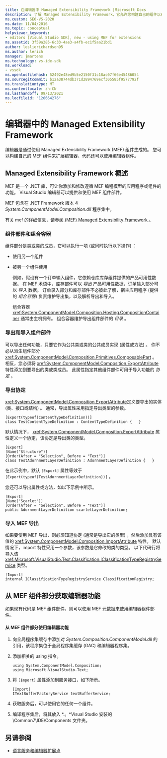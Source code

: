 ```yaml
---
title: 在编辑器中 Managed Extensibility Framework |Microsoft Docs
description: 了解 Managed Extensibility Framework，它允许您构建自己的组件以在 Visual Studio SDK 中扩展编辑器。
ms.custom: SEO-VS-2020
ms.date: 11/04/2016
ms.topic: conceptual
helpviewer_keywords:
- editors [Visual Studio SDK], new - using MEF for extensions
ms.assetid: 3f59a285-6c33-4ae3-a4fb-ec1f5aa21bd1
author: leslierichardson95
ms.author: lerich
manager: jmartens
ms.technology: vs-ide-sdk
ms.workload:
- vssdk
ms.openlocfilehash: 52492e48ed9b5e2150f31c18ac07f66e45486054
ms.sourcegitcommit: b12a38744db371d2894769ecf305585f9577792f
ms.translationtype: MT
ms.contentlocale: zh-CN
ms.lasthandoff: 09/13/2021
ms.locfileid: "126664276"
---
```

# <a name="managed-extensibility-framework-in-the-editor"></a>编辑器中的 Managed Extensibility Framework
编辑器是通过使用 Managed Extensibility Framework (MEF) 组件生成的。 您可以构建自己的 MEF 组件来扩展编辑器，代码还可以使用编辑器组件。

## <a name="overview-of-the-managed-extensibility-framework"></a>Managed Extensibility Framework 概述
 MEF 是一个 .NET 库，可让你添加和修改遵循 MEF 编程模型的应用程序或组件的功能。 Visual Studio 编辑器可以提供和使用 MEF 组件部件。

 MEF 包含在 .NET Framework 版本 4 *System.ComponentModel.Composition.dll* 程序集中。

 有关 mef 的详细信息，请参阅[ (MEF) Managed Extensibility Framework ](/dotnet/framework/mef/index)。

### <a name="component-parts-and-composition-containers"></a>组件部件和组合容器
 组件部分是类或类的成员，它可以执行一项 (或同时执行以下操作) ：

- 使用另一个组件

- 被另一个组件使用

  例如，假设有一个订单输入组件，它依赖仓库库存组件提供的产品可用性数据。 在 MEF 术语中，库存部件可以 *导出* 产品可用性数据，订单输入部分可以 *导入* 数据。 订单录入部分和库存部件不必彼此了解，宿主应用程序 (提供的 *组合容器*) 负责维护导出集，以及解析导出和导入。

  组合容器 <xref:System.ComponentModel.Composition.Hosting.CompositionContainer> 通常由主机拥有。 组合容器维护导出组件部件的 *目录* 。

### <a name="export-and-import-component-parts"></a>导出和导入组件部件
 可以导出任何功能，只要它作为公共类或类的公共成员实现 (属性或方法) 。 你不必从派生组件部分 <xref:System.ComponentModel.Composition.Primitives.ComposablePart> 。 相反，您必须将 <xref:System.ComponentModel.Composition.ExportAttribute> 特性添加到要导出的类或类成员。 此属性指定其他组件部件可用于导入功能的 *协定* 。

### <a name="the-export-contract"></a>导出协定
 <xref:System.ComponentModel.Composition.ExportAttribute>定义要导出的实体 (类、接口或结构) 。 通常，导出属性采用指定导出类型的参数。

```
[Export(typeof(ContentTypeDefinition))]
class TestContentTypeDefinition : ContentTypeDefinition {   }
```

 默认情况下， <xref:System.ComponentModel.Composition.ExportAttribute> 属性定义一个协定，该协定是导出类的类型。

```
[Export]
[Name("Structure")]
[Order(After = "Selection", Before = "Text")]
class TestAdornmentLayerDefinition : AdornmentLayerDefinition {   }
```

 在此示例中，默认 `[Export]` 属性等效于 `[Export(typeof(TestAdornmentLayerDefinition))]` 。

 您还可以导出属性或方法，如以下示例中所示。

```
[Export]
[Name("Scarlet")]
[Order(After = "Selection", Before = "Text")]
public AdornmentLayerDefinition scarletLayerDefinition;
```

### <a name="import-a-mef-export"></a>导入 MEF 导出
 如果要使用 MEF 导出，则必须知道协定 (通常是导出它的类型) ，然后添加具有该值的 <xref:System.ComponentModel.Composition.ImportAttribute> 特性。 默认情况下，import 特性采用一个参数，该参数是它修改的类的类型。 以下代码行将导入该 <xref:Microsoft.VisualStudio.Text.Classification.IClassificationTypeRegistryService> 类型。

```
[Import]
internal IClassificationTypeRegistryService ClassificationRegistry;
```

## <a name="get-editor-functionality-from-a-mef-component-part"></a>从 MEF 组件部分获取编辑器功能
 如果现有代码是 MEF 组件部件，则可以使用 MEF 元数据来使用编辑器组件部件。

#### <a name="to-consume-editor-functionality-from-a-mef-component-part"></a>从 MEF 组件部分使用编辑器功能

1. 向全局程序集缓存中添加对 *System.Composition.ComponentModel.dll* 的引用，该程序集位于全局程序集缓存 (GAC) 和编辑器程序集。

2. 添加相关的 using 指令。

    ```
    using System.ComponentModel.Composition;
    using Microsoft.VisualStudio.Text;
    ```

3. 将 `[Import]` 属性添加到服务接口，如下所示。

    ```
    [Import]
    ITextBufferFactoryService textBufferService;
    ```

4. 获取服务后，可以使用它的任何一个组件。

5. 编译程序集后，将其放入 *.。\*Visual Studio 安装的 \Common7\IDE\Components 文件夹。

## <a name="see-also"></a>另请参阅
- [语言服务和编辑器扩展点](../extensibility/language-service-and-editor-extension-points.md)

